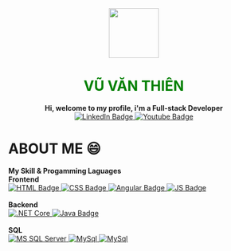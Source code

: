 <div id="header" align="center">
  <img src="https://media.giphy.com/media/M9gbBd9nbDrOTu1Mqx/giphy.gif" width="100"/></br>
  <h1 style="color:green">VŨ VĂN THIÊN</h1>
  <b>Hi, welcome to my profile, i'm a Full-stack Developer</b>
</div>
<div id="badges">
  <div align="center">
    <a target="_blank" href="https://www.linkedin.com/in/hollygraid/">
      <img src="https://img.shields.io/badge/LinkedIn-blue?style=for-the-badge&logo=linkedin&logoColor=white" alt="LinkedIn Badge"/>
    </a>
    <a target="_blank" href="https://www.youtube.com/channel/UCIB3K4mfhnFydo0cmmUgkmw">
      <img src="https://img.shields.io/badge/YouTube-red?style=for-the-badge&logo=youtube&logoColor=white" alt="Youtube Badge"/>
    </a>
  </div>
 <div class="main">
   <h1>ABOUT ME 😄</h1>
   <div>
     <b>My Skill & Progamming Laguages</b>
     <div>
     </div>
     <b>Frontend</b></br>
      <div>
         <a target="_blank" href="">
           <img src="https://camo.githubusercontent.com/0c3a16a22ae058cfe38a06dc9ea16404cf006409262f547c9ccfa3ec8b30f71e/68747470733a2f2f696d672e736869656c64732e696f2f62616467652f2d48544d4c352d4533344632363f7374796c653d666c61742d737175617265266c6f676f3d68746d6c35266c6f676f436f6c6f723d7768697465" alt="HTML Badge"/>
          </a>
        <a target="_blank" href="">
           <img src="https://camo.githubusercontent.com/e50f9bfeeb473dfafb62703a5894b1dcb70d8f1e74c5a51328ce9b4453c20264/68747470733a2f2f696d672e736869656c64732e696f2f62616467652f2d4353532d626c756576696f6c6574" alt="CSS Badge"/>
         </a>
       <a target="_blank" href="">
           <img src="https://camo.githubusercontent.com/ff2baf6c78c6a722f95c6b0ef52f409d7f50ffaccb826483b3a669b967ddbc67/68747470733a2f2f696d672e736869656c64732e696f2f62616467652f2d416e67756c61722d4444303033313f7374796c653d666c61742d737175617265266c6f676f3d616e67756c6172266c6f676f436f6c6f723d7768697465" alt="Angular Badge"/>
         </a>
       <a target="_blank" href="">
           <img src="https://camo.githubusercontent.com/e10e32ba7769a1fa7148de434275f3358b40caf0bf1e113699ad33f1c08bd577/68747470733a2f2f696d672e736869656c64732e696f2f62616467652f4a6176617363726970742d79656c6c6f772e7376673f267374796c653d666c61742d737175617265266c6f676f3d6a617661736372697074266c6f676f436f6c6f723d7768697465" alt="JS Badge"/>
         </a>
      </div>
     </br>
   <b>Backend</b></br>
   <div>
   <a target="_blank" href="">
           <img src="https://camo.githubusercontent.com/00f2446fa586c48d8c768cda8c43a001fa539866ca4c99a4f1fd251c64182579/68747470733a2f2f696d672e736869656c64732e696f2f62616467652f2d2e4e4554253230436f72652d626c7565" alt=".NET Core"/>
         </a>
       <a target="_blank" href="">
           <img src="https://camo.githubusercontent.com/411b81729de3ca84a32d0a730e74ab0fcd554468721dd320d939b7c48a87d56d/68747470733a2f2f696d672e736869656c64732e696f2f62616467652f4a6176612d3030374143432e7376673f267374796c653d666c61742d737175617265266c6f676f3d6a617661266c6f676f436f6c6f723d7768697465" alt="Java Badge"/>
         </a>
  </div>
  </br>
       <b>SQL</b>
       </br>
       <div>
         <a target="_blank" href="">
             <img src="https://camo.githubusercontent.com/883c798e3b94225def8faad678ae99a126a64d2edb2fd612cdc0b387bd6881dd/68747470733a2f2f696d672e736869656c64732e696f2f62616467652f2d53514c2532305365727665722d79656c6c6f77" alt="MS SQL Server"/>
          </a>
          <a target="_blank" href="">
             <img src="https://camo.githubusercontent.com/966201d89eb1ede2fed9fc626ea31b05280c35ac01cf9080a38d0eea94e42e79/68747470733a2f2f696d672e736869656c64732e696f2f62616467652f2d4d7953514c2d79656c6c6f77677265656e" alt="MySql"/>
          </a>
   <a target="_blank" href="">
             <img src="https://img.shields.io/badge/-oracle-red" alt="MySql"/>
          </a>
      </div>
   </div>
 
 </div>
<!--
**secretjunio/secretjunio** is a ✨ _special_ ✨ repository because its `README.md` (this file) appears on your GitHub profile.

Here are some ideas to get you started:

- 🔭 I’m currently working on ...
- 🌱 I’m currently learning ...
- 👯 I’m looking to collaborate on ...
- 🤔 I’m looking for help with ...
- 💬 Ask me about ...
- 📫 How to reach me: ...
- 😄 Pronouns: ...
- ⚡ Fun fact: ...
-->
